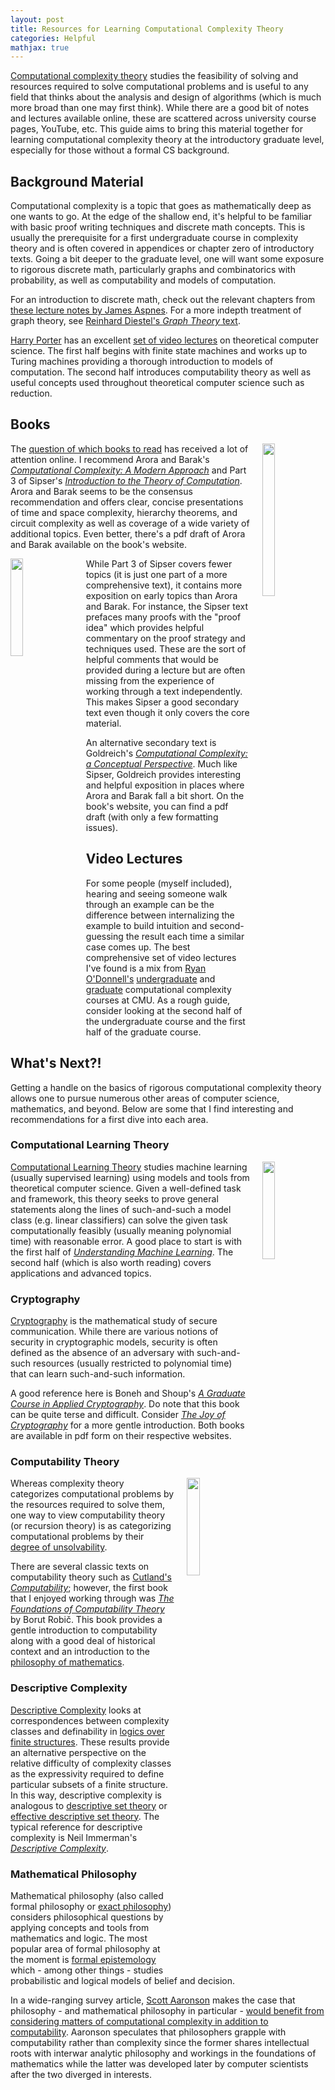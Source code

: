 ```yaml
---
layout: post
title: Resources for Learning Computational Complexity Theory
categories: Helpful
mathjax: true
---
```


[Computational complexity theory](https://en.wikipedia.org/wiki/Computational_complexity_theory) studies the feasibility of solving and resources required to solve computational problems and is useful to any field that thinks about the analysis and design of algorithms (which is much more broad than one may first think). While there are a good bit of notes and lectures available online, these are scattered across university course pages, YouTube, etc. This guide aims to bring this material together for learning computational complexity theory at the introductory graduate level, especially for those without a formal CS background.

## Background Material

Computational complexity is a topic that goes as mathematically deep as one wants to go. At the edge of the shallow end, it's helpful to be familiar with basic proof writing techniques and discrete math concepts. This is usually the prerequisite for a first undergraduate course in complexity theory and is often covered in appendices or chapter zero of introductory texts. Going a bit deeper to the graduate level, one will want some exposure to rigorous discrete math, particularly graphs and combinatorics with probability, as well as computability and models of computation.

For an introduction to discrete math, check out the relevant chapters from [these lecture notes by James Aspnes](https://www.cs.yale.edu/homes/aspnes/classes/202/notes.pdf). For a more indepth treatment of graph theory, see [Reinhard Diestel's _Graph Theory_ text](http://diestel-graph-theory.com/).

[Harry Porter](http://web.cecs.pdx.edu/~harry/) has an excellent [set of video lectures](https://www.youtube.com/playlist?list=PLbtzT1TYeoMjNOGEiaRmm_vMIwUAidnQz) on theoretical computer science. The first half begins with finite state machines and works up to Turing machines providing a thorough introduction to models of computation. The second half introduces computability theory as well as useful concepts used throughout theoretical computer science such as reduction.

## Books

<img style="float: right; display: inline-block; margin: 0px 0px 0px 20px" width="20%" height="25%" src="https://theory.cs.princeton.edu/complexity/cover.jpg">

The [question of which books to read](https://cstheory.stackexchange.com/questions/3253/what-books-should-everyone-read) has received a lot of attention online. I recommend Arora and Barak's [_Computational Complexity: A Modern Approach_](https://theory.cs.princeton.edu/complexity/) and Part 3 of Sipser's [_Introduction to the Theory of Computation_](http://math.mit.edu/~sipser/book.html). Arora and Barak seems to be the consensus recommendation and offers clear, concise presentations of time and space complexity, hierarchy theorems, and circuit complexity as well as coverage of a wide variety of additional topics. Even better, there's a pdf draft of Arora and Barak available on the book's website.

<img style="float: left; display: inline-block; margin: 0px 20px 0px 0px" width="20%" height="20%" src="https://www.cengage.com/covers/imageServlet?image_type=LRGFC&catalog=cengage&epi=73522117645109331720200508205447742">

While Part 3 of Sipser covers fewer topics (it is just one part of a more comprehensive text), it contains more exposition on early topics than Arora and Barak. For instance, the Sipser text prefaces many proofs with the "proof idea" which provides helpful commentary on the proof strategy and techniques used. These are the sort of helpful comments that would be provided during a lecture but are often missing from the experience of working through a text independently. This makes Sipser a good secondary text even though it only covers the core material.

<!-- <img style="float: right; display: inline-block; margin: 0px 0px 0px 20px" width="20%" height="20%" src="https://assets.cambridge.org/97805218/84730/cover/9780521884730.jpg"> -->

An alternative secondary text is Goldreich's [_Computational Complexity: a Conceptual Perspective_](http://www.wisdom.weizmann.ac.il/~oded/cc-drafts.html). Much like Sipser, Goldreich provides interesting and helpful exposition in places where Arora and Barak fall a bit short. On the book's website, you can find a pdf draft (with only a few formatting issues).  

## Video Lectures

For some people (myself included), hearing and seeing someone walk through an example can be the difference between internalizing the example to build intuition and second-guessing the result each time a similar case comes up. The best comprehensive set of video lectures I've found is a mix from [Ryan O'Donnell's](http://www.cs.cmu.edu/~odonnell/) [undergraduate](https://www.youtube.com/playlist?list=PLm3J0oaFux3YL5vLXpzOyJiLtqLp6dCW2) and [graduate](https://www.youtube.com/playlist?list=PLm3J0oaFux3b8Gg1DdaJOzYNsaXYLAOKH) computational complexity courses at CMU. As a rough guide, consider looking at the second half of the undergraduate course and the first half of the graduate course.

## What's Next?!

Getting a handle on the basics of rigorous computational complexity theory allows one to pursue numerous other areas of computer science, mathematics, and beyond. Below are some that I find interesting and recommendations for a first dive into each area.

### Computational Learning Theory

<img style="float: right; display: inline-block; margin: 0px 0px 0px 20px" width="20%" height="20%" src="https://www.cs.huji.ac.il/~shais/UnderstandingMachineLearning/images/UnderstandingMachineLearning.jpg">

[Computational Learning Theory](https://en.wikipedia.org/wiki/Computational_learning_theory) studies machine learning (usually supervised learning) using models and tools from theoretical computer science. Given a well-defined task and framework, this theory seeks to prove general statements along the lines of such-and-such a model class (e.g. linear classifiers) can solve the given task computationally feasibly (usually meaning polynomial time) with reasonable error. A good place to start is with the first half of [_Understanding Machine Learning_](https://www.cs.huji.ac.il/~shais/UnderstandingMachineLearning/). The second half (which is also worth reading) covers applications and advanced topics.

### Cryptography

[Cryptography](https://en.wikipedia.org/wiki/Cryptography#Modern_cryptography) is the mathematical study of secure communication. While there are various notions of security in cryptographic models, security is often defined as the absence of an adversary with such-and-such resources (usually restricted to polynomial time) that can learn such-and-such information.

A good reference here is Boneh and Shoup's [_A Graduate Course in Applied Cryptography_](https://toc.cryptobook.us/). Do note that this book can be quite terse and difficult. Consider [_The Joy of Cryptography_](https://web.engr.oregonstate.edu/~rosulekm/crypto/) for a more gentle introduction. Both books are available in pdf form on their respective websites.

### Computability Theory

<img style="float: right; display: inline-block; margin: 0px 0px 0px 20px" width="20%" height="20%" src="https://media.springernature.com/w153/springer-static/cover/book/9783662624210.jpg">

Whereas complexity theory categorizes computational problems by the resources required to solve them, one way to view computability theory (or recursion theory) is as categorizing computational problems by their [degree of unsolvability](https://en.wikipedia.org/wiki/Turing_degree).

There are several classic texts on computability theory such as [Cutland's _Computability_](https://www.cambridge.org/highereducation/books/computability/E8F085FDBECB8280F7723D71C1D2EE1C#overview); however, the first book that I enjoyed working through was [_The Foundations of Computability Theory_](https://www.springer.com/us/book/9783662624203) by Borut Robič. This book provides a gentle introduction to computability along with a good deal of historical context and an introduction to the [philosophy of mathematics](https://plato.stanford.edu/entries/philosophy-mathematics/).

### Descriptive Complexity

[Descriptive Complexity](https://en.wikipedia.org/wiki/Descriptive_complexity_theory) looks at correspondences between complexity classes and definability in [logics over finite structures](https://courses.engr.illinois.edu/cs498mv/fa2018/FMT.pdf). These results provide an alternative perspective on the relative difficulty of complexity classes as the expressivity required to define particular subsets of a finite structure. In this way, descriptive complexity is analogous to [descriptive set theory](https://en.wikipedia.org/wiki/Descriptive_set_theory) or [effective descriptive set theory](https://en.wikipedia.org/wiki/Effective_descriptive_set_theory). The typical reference for descriptive complexity is Neil Immerman's [_Descriptive Complexity_](https://people.cs.umass.edu/~immerman/book/descriptiveComplexity.html).


### Mathematical Philosophy

Mathematical philosophy (also called formal philosophy or [exact philosophy](http://meta.phil.ufl.edu/host/sep/index.html)) considers philosophical questions by applying concepts and tools from mathematics and logic. The most popular area of formal philosophy at the moment is [formal epistemology](https://plato.stanford.edu/entries/formal-epistemology/) which - among other things - studies probabilistic and logical models of belief and decision.

In a wide-ranging survey article, [Scott Aaronson](https://scottaaronson.com/) makes the case that philosophy - and mathematical philosophy in particular - [would benefit from considering matters of computational complexity in addition to computability](https://www.scottaaronson.com/papers/philos.pdf). Aaronson speculates that philosophers grapple with computability rather than complexity since the former shares intellectual roots with interwar analytic philosophy and workings in the foundations of mathematics while the latter was developed later by computer scientists after the two diverged in interests.
